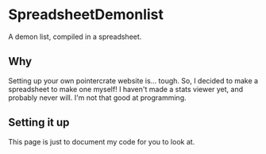# SpreadsheetDemonlist
A demon list, compiled in a spreadsheet.

## Why
Setting up your own pointercrate website is... tough. So, I decided to make a spreadsheet to make one myself!
I haven't made a stats viewer yet, and probably never will. I'm not that good at programming.

## Setting it up
This page is just to document my code for you to look at.
